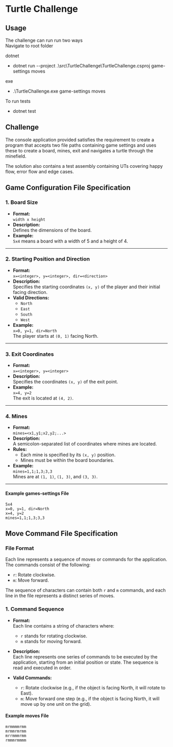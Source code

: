 # Turtle Challenge

## Usage

The challenge can run run two ways  
Navigate to root folder  
  
dotnet  

- dotnet run --project .\src\TurtleChallenge\TurtleChallenge.csproj game-settings moves

exe  

- .\TurtleChallenge.exe game-settings moves
  
To run tests  

- dotnet test

## Challenge

The console application provided satisfies the requirement to create a program that accepts two file paths containing game settings and uses these to create a board, mines, exit and navigates a turtle through the minefield.  
  
The solution also contains a test assembly containing UTs covering happy flow, error flow and edge cases.

## Game Configuration File Specification

### 1. Board Size

- **Format:**  
  `width x height`
- **Description:**  
  Defines the dimensions of the board.
- **Example:**  
  `5x4` means a board with a width of 5 and a height of 4.

---

### 2. Starting Position and Direction

- **Format:**  
  `x=<integer>, y=<integer>, dir=<direction>`
- **Description:**  
  Specifies the starting coordinates `(x, y)` of the player and their initial facing direction.
- **Valid Directions:**  
  - `North`
  - `East`
  - `South`
  - `West`
- **Example:**  
  `x=0, y=1, dir=North`  
  The player starts at `(0, 1)` facing North.

---

### 3. Exit Coordinates

- **Format:**  
  `x=<integer>, y=<integer>`
- **Description:**  
  Specifies the coordinates `(x, y)` of the exit point.
- **Example:**  
  `x=4, y=2`  
  The exit is located at `(4, 2)`.

---

### 4. Mines

- **Format:**  
  `mines=<x1,y1;x2,y2;...>`
- **Description:**  
  A semicolon-separated list of coordinates where mines are located.
- **Rules:**  
  - Each mine is specified by its `(x, y)` position.
  - Mines must be within the board boundaries.
- **Example:**  
  `mines=1,1;1,3;3,3`  
  Mines are at `(1, 1)`, `(1, 3)`, and `(3, 3)`.

---

#### Example games-settings File

```
5x4
x=0, y=1, dir=North
x=4, y=2
mines=1,1;1,3;3,3
```

## Move Command File Specification

### File Format

Each line represents a sequence of moves or commands for the application. The commands consist of the following:

- `r`: Rotate clockwise.
- `m`: Move forward.

The sequence of characters can contain both `r` and `m` commands, and each line in the file represents a distinct series of moves.

### 1. Command Sequence

- **Format:**  
  Each line contains a string of characters where:
  - `r` stands for rotating clockwise.
  - `m` stands for moving forward.

- **Description:**  
  Each line represents one series of commands to be executed by the application, starting from an initial position or state. The sequence is read and executed in order.

- **Valid Commands:**  
  - `r`: Rotate clockwise (e.g., if the object is facing North, it will rotate to East).
  - `m`: Move forward one step (e.g., if the object is facing North, it will move up by one unit on the grid).

#### Example moves File

```
mrmmmmrmm
mrmmrmrmm
mrrmmmrmm
rmmmrmmmm
```